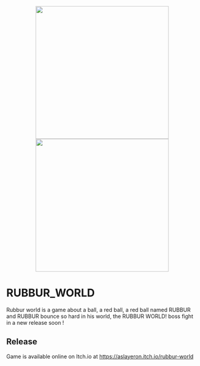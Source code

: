
<p align="center">
  <img src="https://i.imgur.com/xgIAdQt.png" width="350" />
  <img src="https://i.imgur.com/LT3DAUl.png" width="350" />
</p>

# RUBBUR_WORLD

Rubbur world is a game about a ball, a red ball, a red ball named RUBBUR\
and RUBBUR bounce so hard in his world, the RUBBUR WORLD! boss fight in a new release soon !


## Release

Game is available online on Itch.io at https://aslayeron.itch.io/rubbur-world

